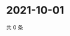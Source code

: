 # 2021-10-01

共 0 条

<!-- BEGIN -->
<!-- 最后更新时间 Fri Oct 01 2021 06:14:55 GMT+0800 (China Standard Time) -->

<!-- END -->
